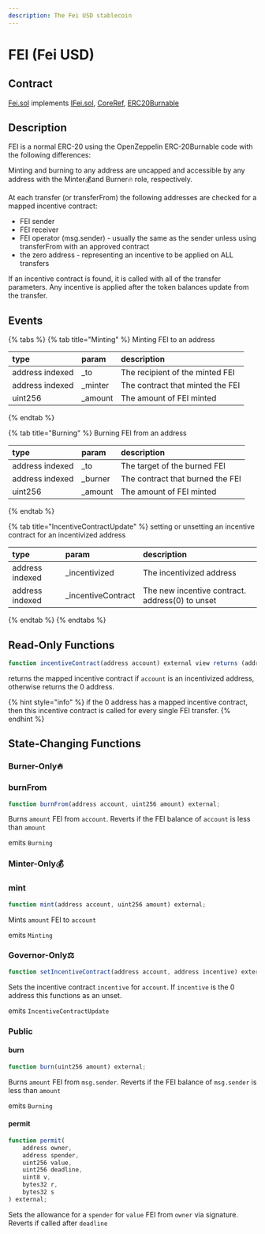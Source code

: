 ```yaml
---
description: The Fei USD stablecoin
---
```


# FEI \(Fei USD\)

## Contract

[Fei.sol](https://github.com/fei-protocol/fei-protocol-core/blob/master/contracts/token/Fei.sol) implements [IFei.sol](https://github.com/fei-protocol/fei-protocol-core/blob/master/contracts/token/IFei.sol), [CoreRef](https://github.com/fei-protocol/fei-protocol-core/blob/master/contracts/refs/CoreRef.sol), [ERC20Burnable](https://docs.openzeppelin.com/contracts/3.x/api/token/erc20#ERC20Burnable)

## Description

FEI is a normal ERC-20 using the OpenZeppelin ERC-20Burnable code with the following differences:

Minting and burning to any address are uncapped and accessible by any address with the Minter💰and Burner🔥 role, respectively.

At each transfer \(or transferFrom\) the following addresses are checked for a mapped incentive contract:

* FEI sender
* FEI receiver
* FEI operator \(msg.sender\) - usually the same as the sender unless using transferFrom with an approved contract
* the zero address - representing an incentive to be applied on ALL transfers

If an incentive contract is found, it is called with all of the transfer parameters. Any incentive is applied after the token balances update from the transfer.

## Events

{% tabs %}
{% tab title="Minting" %}
Minting FEI to an address

| type | param | description |
| :--- | :--- | :--- |
| address indexed |  \_to | The recipient of the minted FEI |
| address indexed | \_minter | The contract that minted the FEI |
| uint256 | \_amount | The amount of FEI minted |
{% endtab %}

{% tab title="Burning" %}
Burning FEI from an address

| type | param | description |
| :--- | :--- | :--- |
| address indexed |  \_to | The target of the burned FEI |
| address indexed | \_burner | The contract that burned the FEI |
| uint256 | \_amount | The amount of FEI minted |
{% endtab %}

{% tab title="IncentiveContractUpdate" %}
setting or unsetting an incentive contract for an incentivized address

| type | param | description |
| :--- | :--- | :--- |
| address indexed |  \_incentivized | The incentivized address |
| address indexed | \_incentiveContract | The new incentive contract. address\(0\) to unset |
{% endtab %}
{% endtabs %}

## Read-Only Functions

```javascript
function incentiveContract(address account) external view returns (address);
```

returns the mapped incentive contract if `account` is an incentivized address, otherwise returns the 0 address.

{% hint style="info" %}
if the 0 address has a mapped incentive contract, then this incentive contract is called for every single FEI transfer.
{% endhint %}

## State-Changing Functions <a id="state-changing-functions"></a>

### Burner-Only🔥 

### burnFrom

```javascript
function burnFrom(address account, uint256 amount) external;
```

Burns `amount` FEI from `account`. Reverts if the FEI balance of `account` is less than `amount`

emits `Burning`

### Minter-Only💰 

### mint

```javascript
function mint(address account, uint256 amount) external;
```

Mints `amount` FEI to `account`

emits `Minting`

### Governor-Only⚖️ 

```javascript
function setIncentiveContract(address account, address incentive) external;
```

Sets the incentive contract `incentive` for `account`. If `incentive` is the 0 address this functions as an unset.

emits `IncentiveContractUpdate`

### Public

#### burn

```javascript
function burn(uint256 amount) external;
```

Burns `amount` FEI from `msg.sender`. Reverts if the FEI balance of `msg.sender` is less than `amount`

emits `Burning`

#### permit

```javascript
function permit(
    address owner,
    address spender,
    uint256 value,
    uint256 deadline,
    uint8 v,
    bytes32 r,
    bytes32 s
) external;
```

Sets the allowance for a `spender` for `value` FEI from `owner` via signature. Reverts if called after `deadline`



